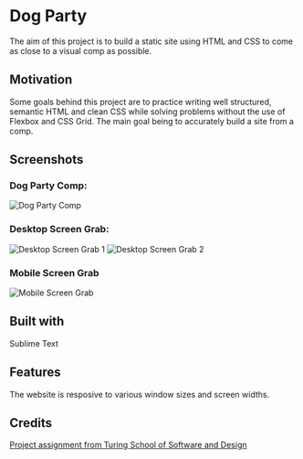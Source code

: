 # Dog Party

The aim of this project is to build a static site using HTML and CSS to come as close to a visual comp as possible.

## Motivation

Some goals behind this project are to practice writing well structured, semantic HTML and clean CSS while solving problems without the use of Flexbox and CSS Grid. The main goal being to accurately build a site from a comp.

## Screenshots

### Dog Party Comp:

![Dog Party Comp](https://imgur.com/HbC2clf.png "Dog Party Comp")

### Desktop Screen Grab:

![Desktop Screen Grab 1](https://imgur.com/zxz8Yyu.png "Desktop Screen 1 Grab")
![Desktop Screen Grab 2](https://imgur.com/NbYyktY.png "Desktop Screen 2 Grab")

### Mobile Screen Grab

![Mobile Screen Grab](https://imgur.com/L73BVSe.png "Mobile Sreen Grab")

## Built with

Sublime Text

## Features

The website is resposive to various window sizes and screen widths.

## Credits

[Project assignment from Turing School of Software and Design](http://frontend.turing.io/projects/dog-party-js-edition.html)

